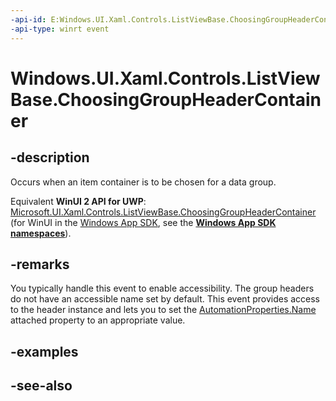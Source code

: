 ```yaml
---
-api-id: E:Windows.UI.Xaml.Controls.ListViewBase.ChoosingGroupHeaderContainer
-api-type: winrt event
---
```


<!-- Event syntax
public event Windows.Foundation.TypedEventHandler ChoosingGroupHeaderContainer<Windows.UI.Xaml.Controls.ListViewBase,  Windows.UI.Xaml.Controls.ChoosingGroupHeaderContainerEventArgs>
-->

# Windows.UI.Xaml.Controls.ListViewBase.ChoosingGroupHeaderContainer

## -description
Occurs when an item container is to be chosen for a data group.

Equivalent **WinUI 2 API for UWP**: [Microsoft.UI.Xaml.Controls.ListViewBase.ChoosingGroupHeaderContainer](/windows/winui/api/microsoft.ui.xaml.controls.listviewbase.choosinggroupheadercontainer) (for WinUI in the [Windows App SDK](/windows/apps/windows-app-sdk/), see the **[Windows App SDK namespaces](/windows/windows-app-sdk/api/winrt/)**).

## -remarks
You typically handle this event to enable accessibility. The group headers do not have an accessible name set by default. This event provides access to the header instance and lets you to set the [AutomationProperties.Name](/uwp/api/windows.ui.xaml.automation.automationproperties.name) attached property to an appropriate value.

## -examples

## -see-also
